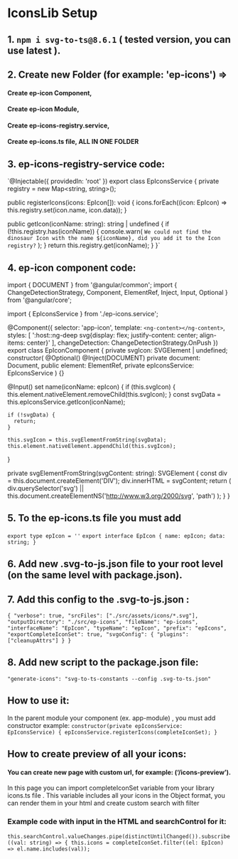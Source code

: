 # IconsLib Setup

## 1. `npm i svg-to-ts@8.6.1` ( tested version, you can use latest ).
## 2. Create new Folder (for example: 'ep-icons') =>
#### Create ep-icon Component,
#### Create ep-icon Module,
#### Create ep-icons-registry.service,
#### Create ep-icons.ts file, ALL IN ONE FOLDER

## 3. ep-icons-registry-service code:

`@Injectable({
providedIn: 'root'
})
export class EpIconsService {
private registry = new Map<string, string>();

public registerIcons(icons: EpIcon[]): void {
icons.forEach((icon: EpIcon) => this.registry.set(icon.name, icon.data));
}

public getIcon(iconName: string): string | undefined {
if (!this.registry.has(iconName)) {
console.warn(
`We could not find the dinosaur Icon with the name ${iconName}, did you add it to the Icon registry?`
);
}
return this.registry.get(iconName);
}
}`

## 4. ep-icon component code:

import { DOCUMENT } from '@angular/common';
import {
ChangeDetectionStrategy,
Component,
ElementRef,
Inject,
Input,
Optional
} from '@angular/core';

import { EpIconsService } from './ep-icons.service';

@Component({
selector: 'app-icon',
template: `<ng-content></ng-content>`,
styles: [
':host::ng-deep svg{display: flex; justify-content: center; align-items: center}'
],
changeDetection: ChangeDetectionStrategy.OnPush
})
export class EpIconComponent {
private svgIcon: SVGElement | undefined;
constructor(
@Optional() @Inject(DOCUMENT) private document: Document,
public element: ElementRef,
private epIconsService: EpIconsService
) {}

@Input()
set name(iconName: epIcon) {
if (this.svgIcon) {
this.element.nativeElement.removeChild(this.svgIcon);
}
const svgData = this.epIconsService.getIcon(iconName);

    if (!svgData) {
      return;
    }

    this.svgIcon = this.svgElementFromString(svgData);
    this.element.nativeElement.appendChild(this.svgIcon);
}

private svgElementFromString(svgContent: string): SVGElement {
const div = this.document.createElement('DIV');
div.innerHTML = svgContent;
return (
div.querySelector('svg') ||
this.document.createElementNS('http://www.w3.org/2000/svg', 'path')
);
}
}

## 5. To the ep-icons.ts file you must add
`export type epIcon = ''`
`export interface EpIcon {
name: epIcon;
data: string;
}`

## 6. Add new .svg-to-js.json file to your root level (on the same level with package.json).
## 7. Add this config to the .svg-to-js.json :
`{
"verbose": true,
"srcFiles": ["./src/assets/icons/*.svg"],
"outputDirectory": "./src/ep-icons",
"fileName": "ep-icons",
"interfaceName": "EpIcon",
"typeName": "epIcon",
"prefix": "epIcons",
"exportCompleteIconSet": true,
"svgoConfig": {
"plugins": ["cleanupAttrs"]
}
}`

## 8. Add new script to the package.json file:
`"generate-icons": "svg-to-ts-constants --config .svg-to-ts.json"`

## How to use it:
In the parent module your component (ex. app-module) , you must add constructor
example:
`constructor(private epIconsService: EpIconsService) {
epIconsService.registerIcons(completeIconSet);
}`

## How to create preview of all your icons:

#### You can create new page with custom url, for example: (‘/icons-preview’).

In this page you can import completeIconSet
variable from your library icons.ts file . This variable includes all your icons in the Object format,
you can render them in your html and create custom search with filter

### Example code with input in the HTML and searchControl for it:

`this.searchControl.valueChanges.pipe(distinctUntilChanged()).subscribe((val: string) => { this.icons = completeIconSet.filter((el: EpIcon) => el.name.includes(val));`
